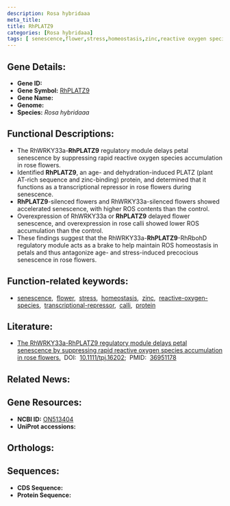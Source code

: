 ```yaml
---
description: Rosa hybridaaa
meta_title:
title: RhPLATZ9
categories: [Rosa hybridaaa]
tags: [ senescence,flower,stress,homeostasis,zinc,reactive oxygen species,transcriptional repressor,calli,protein ]
---
```


## Gene Details:
- **Gene ID:** []()
- **Gene Symbol:** <u>RhPLATZ9</u>
- **Gene Name:** 
- **Genome:** []()
- **Species:** *Rosa hybridaaa*

## Functional Descriptions:
   - The RhWRKY33a-**RhPLATZ9** regulatory module delays petal senescence by suppressing rapid reactive oxygen species accumulation in rose flowers.
   - Identified **RhPLATZ9**, an age- and dehydration-induced PLATZ (plant AT-rich sequence and zinc-binding) protein, and determined that it functions as a transcriptional repressor in rose flowers during senescence.
   - **RhPLATZ9**-silenced flowers and RhWRKY33a-silenced flowers showed accelerated senescence, with higher ROS contents than the control.
   - Overexpression of RhWRKY33a or **RhPLATZ9** delayed flower senescence, and overexpression in rose calli showed lower ROS accumulation than the control.
   - These findings suggest that the RhWRKY33a-**RhPLATZ9**-RhRbohD regulatory module acts as a brake to help maintain ROS homeostasis in petals and thus antagonize age- and stress-induced precocious senescence in rose flowers.

## Function-related keywords:
   - [senescence](/tags/senescence/),&nbsp;&nbsp;[flower](/tags/flower/),&nbsp;&nbsp;[stress](/tags/stress/),&nbsp;&nbsp;[homeostasis](/tags/homeostasis/),&nbsp;&nbsp;[zinc](/tags/zinc/),&nbsp;&nbsp;[reactive-oxygen-species](/tags/reactive-oxygen-species/),&nbsp;&nbsp;[transcriptional-repressor](/tags/transcriptional-repressor/),&nbsp;&nbsp;[calli](/tags/calli/),&nbsp;&nbsp;[protein](/tags/protein/)

## Literature:
   - [The RhWRKY33a-RhPLATZ9 regulatory module delays petal senescence by suppressing rapid reactive oxygen species accumulation in rose flowers.](https://doi.org/10.1111/tpj.16202)&nbsp;&nbsp;DOI:&nbsp;&nbsp;[10.1111/tpj.16202](https://doi.org/10.1111/tpj.16202);&nbsp;&nbsp;PMID:&nbsp;&nbsp;[36951178](https://pubmed.ncbi.nlm.nih.gov/36951178/)

## Related News:

## Gene Resources:
- **NCBI ID:**  [ON513404](https://www.ncbi.nlm.nih.gov/gene/?term=ON513404)
- **UniProt accessions:**  [](https://www.uniprot.org/uniprotkb//entry)

## Orthologs:

## Sequences:
- **CDS Sequence:**
- **Protein Sequence:**
